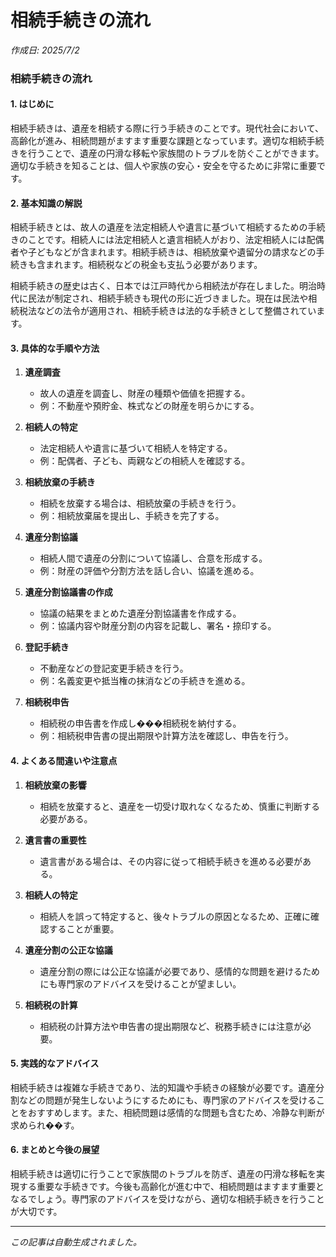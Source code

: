 # 相続手続きの流れ

*作成日: 2025/7/2*

### 相続手続きの流れ

#### 1. はじめに
相続手続きは、遺産を相続する際に行う手続きのことです。現代社会において、高齢化が進み、相続問題がますます重要な課題となっています。適切な相続手続きを行うことで、遺産の円滑な移転や家族間のトラブルを防ぐことができます。適切な手続きを知ることは、個人や家族の安心・安全を守るために非常に重要です。

#### 2. 基本知識の解説
相続手続きとは、故人の遺産を法定相続人や遺言に基づいて相続するための手続きのことです。相続人には法定相続人と遺言相続人がおり、法定相続人には配偶者や子どもなどが含まれます。相続手続きは、相続放棄や遺留分の請求などの手続きも含まれます。相続税などの税金も支払う必要があります。

相続手続きの歴史は古く、日本では江戸時代から相続法が存在しました。明治時代に民法が制定され、相続手続きも現代の形に近づきました。現在は民法や相続税法などの法令が適用され、相続手続きは法的な手続きとして整備されています。

#### 3. 具体的な手順や方法

1. **遺産調査**
   - 故人の遺産を調査し、財産の種類や価値を把握する。
   - 例：不動産や預貯金、株式などの財産を明らかにする。

2. **相続人の特定**
   - 法定相続人や遺言に基づいて相続人を特定する。
   - 例：配偶者、子ども、両親などの相続人を確認する。

3. **相続放棄の手続き**
   - 相続を放棄する場合は、相続放棄の手続きを行う。
   - 例：相続放棄届を提出し、手続きを完了する。

4. **遺産分割協議**
   - 相続人間で遺産の分割について協議し、合意を形成する。
   - 例：財産の評価や分割方法を話し合い、協議を進める。

5. **遺産分割協議書の作成**
   - 協議の結果をまとめた遺産分割協議書を作成する。
   - 例：協議内容や財産分割の内容を記載し、署名・捺印する。

6. **登記手続き**
   - 不動産などの登記変更手続きを行う。
   - 例：名義変更や抵当権の抹消などの手続きを進める。

7. **相続税申告**
   - 相続税の申告書を作成し���相続税を納付する。
   - 例：相続税申告書の提出期限や計算方法を確認し、申告を行う。

#### 4. よくある間違いや注意点

1. **相続放棄の影響**
   - 相続を放棄すると、遺産を一切受け取れなくなるため、慎重に判断する必要がある。
   
2. **遺言書の重要性**
   - 遺言書がある場合は、その内容に従って相続手続きを進める必要がある。
   
3. **相続人の特定**
   - 相続人を誤って特定すると、後々トラブルの原因となるため、正確に確認することが重要。
   
4. **遺産分割の公正な協議**
   - 遺産分割の際には公正な協議が必要であり、感情的な問題を避けるためにも専門家のアドバイスを受けることが望ましい。
   
5. **相続税の計算**
   - 相続税の計算方法や申告書の提出期限など、税務手続きには注意が必要。

#### 5. 実践的なアドバイス
相続手続きは複雑な手続きであり、法的知識や手続きの経験が必要です。遺産分割などの問題が発生しないようにするためにも、専門家のアドバイスを受けることをおすすめします。また、相続問題は感情的な問題も含むため、冷静な判断が求められ��す。

#### 6. まとめと今後の展望
相続手続きは適切に行うことで家族間のトラブルを防ぎ、遺産の円滑な移転を実現する重要な手続きです。今後も高齢化が進む中で、相続問題はますます重要となるでしょう。専門家のアドバイスを受けながら、適切な相続手続きを行うことが大切です。

---
*この記事は自動生成されました。*